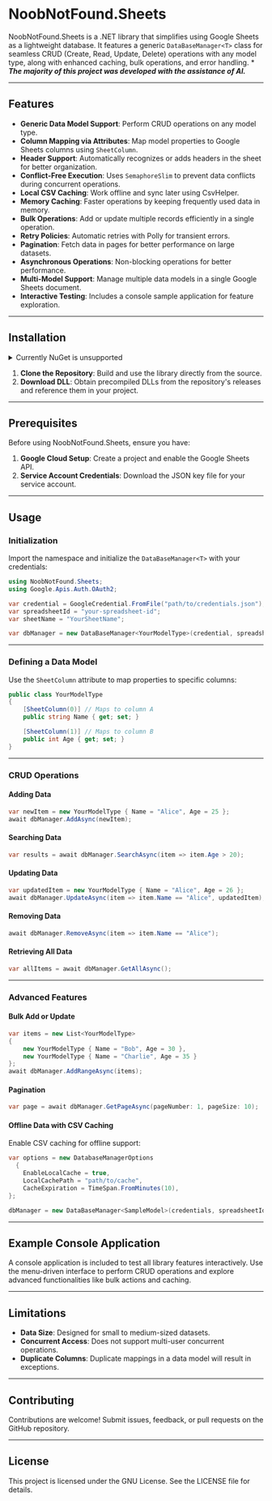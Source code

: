 # NoobNotFound.Sheets

NoobNotFound.Sheets is a .NET library that simplifies using Google Sheets as a lightweight database. It features a generic `DataBaseManager<T>` class for seamless CRUD (Create, Read, Update, Delete) operations with any model type, along with enhanced caching, bulk operations, and error handling. * ***The majority of this project was developed with the assistance of AI.***

---

## Features

- **Generic Data Model Support**: Perform CRUD operations on any model type.  
- **Column Mapping via Attributes**: Map model properties to Google Sheets columns using `SheetColumn`.  
- **Header Support**: Automatically recognizes or adds headers in the sheet for better organization.  
- **Conflict-Free Execution**: Uses `SemaphoreSlim` to prevent data conflicts during concurrent operations.  
- **Local CSV Caching**: Work offline and sync later using CsvHelper.  
- **Memory Caching**: Faster operations by keeping frequently used data in memory.  
- **Bulk Operations**: Add or update multiple records efficiently in a single operation.  
- **Retry Policies**: Automatic retries with Polly for transient errors.  
- **Pagination**: Fetch data in pages for better performance on large datasets.  
- **Asynchronous Operations**: Non-blocking operations for better performance.  
- **Multi-Model Support**: Manage multiple data models in a single Google Sheets document.  
- **Interactive Testing**: Includes a console sample application for feature exploration.  

---


## Installation

<details>
  <summary>Currently NuGet is unsupported</summary>

  
You can install the NoobNotFound.Sheets package via NuGet Package Manager

```
Install-Package NoobNotFound.Sheets
```

Or via the .NET CLI:

```
dotnet add package NoobNotFound.Sheets
```
</details>

1. **Clone the Repository**: Build and use the library directly from the source.
2. **Download DLL**: Obtain precompiled DLLs from the repository's releases and reference them in your project.

---

## Prerequisites

Before using NoobNotFound.Sheets, ensure you have:

1. **Google Cloud Setup**: Create a project and enable the Google Sheets API.
2. **Service Account Credentials**: Download the JSON key file for your service account.

---

## Usage

### Initialization

Import the namespace and initialize the `DataBaseManager<T>` with your credentials:

```csharp
using NoobNotFound.Sheets;
using Google.Apis.Auth.OAuth2;

var credential = GoogleCredential.FromFile("path/to/credentials.json");
var spreadsheetId = "your-spreadsheet-id";
var sheetName = "YourSheetName";

var dbManager = new DataBaseManager<YourModelType>(credential, spreadsheetId, sheetName);
```

---

### Defining a Data Model

Use the `SheetColumn` attribute to map properties to specific columns:

```csharp
public class YourModelType
{
    [SheetColumn(0)] // Maps to column A
    public string Name { get; set; }

    [SheetColumn(1)] // Maps to column B
    public int Age { get; set; }
}
```

---

### CRUD Operations

#### Adding Data
```csharp
var newItem = new YourModelType { Name = "Alice", Age = 25 };
await dbManager.AddAsync(newItem);
```

#### Searching Data
```csharp
var results = await dbManager.SearchAsync(item => item.Age > 20);
```

#### Updating Data
```csharp
var updatedItem = new YourModelType { Name = "Alice", Age = 26 };
await dbManager.UpdateAsync(item => item.Name == "Alice", updatedItem);
```

#### Removing Data
```csharp
await dbManager.RemoveAsync(item => item.Name == "Alice");
```

#### Retrieving All Data
```csharp
var allItems = await dbManager.GetAllAsync();
```

---

### Advanced Features

#### Bulk Add or Update
```csharp
var items = new List<YourModelType>
{
    new YourModelType { Name = "Bob", Age = 30 },
    new YourModelType { Name = "Charlie", Age = 35 }
};
await dbManager.AddRangeAsync(items);
```

#### Pagination
```csharp
var page = await dbManager.GetPageAsync(pageNumber: 1, pageSize: 10);
```

#### Offline Data with CSV Caching
Enable CSV caching for offline support:
```csharp
var options = new DatabaseManagerOptions
  {
    EnableLocalCache = true,
    LocalCachePath = "path/to/cache",
    CacheExpiration = TimeSpan.FromMinutes(10),
};

dbManager = new DataBaseManager<SampleModel>(credentials, spreadsheetId, sheetName, options);
```

---

## Example Console Application

A console application is included to test all library features interactively. Use the menu-driven interface to perform CRUD operations and explore advanced functionalities like bulk actions and caching.

---

## Limitations

- **Data Size**: Designed for small to medium-sized datasets.
- **Concurrent Access**: Does not support multi-user concurrent operations.
- **Duplicate Columns**: Duplicate mappings in a data model will result in exceptions.

---

## Contributing

Contributions are welcome! Submit issues, feedback, or pull requests on the GitHub repository.

---

## License

This project is licensed under the GNU License. See the LICENSE file for details.
